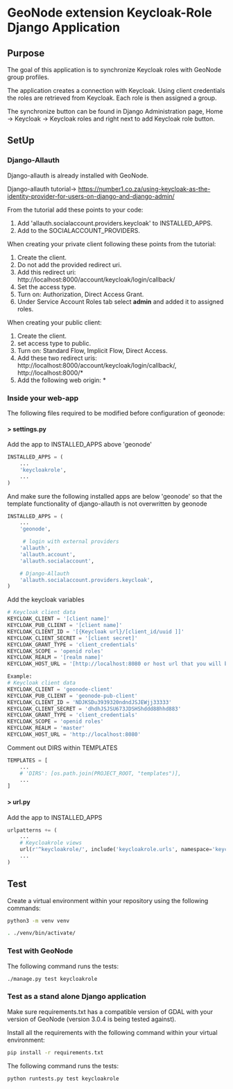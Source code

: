 # **GeoNode extension Keycloak-Role Django Application**
## **Purpose**
The goal of this application is to synchronize Keycloak roles with GeoNode group profiles.

The application creates a connection with Keycloak. Using client credentials the roles are retrieved from Keycloak. Each role is then assigned a group.

The synchronize button can be found in Django Administration page, Home -> Keycloak -> Keycloak roles and right next to add Keycloak role button.
## **SetUp**
### **Django-Allauth**
Django-allauth is already installed with GeoNode.

Django-allauth tutorial-> https://number1.co.za/using-keycloak-as-the-identity-provider-for-users-on-django-and-django-admin/

From the tutorial add these points to your code: 
1. Add 'allauth.socialaccount.providers.keycloak' to INSTALLED_APPS.
2. Add to the SOCIALACCOUNT_PROVIDERS.

When creating your private client following these points from the tutorial:
1. Create the client.
2. Do not add the provided redirect uri.
3. Add this redirect uri:  http://localhost:8000/account/keycloak/login/callback/
4. Set the access type.
5. Turn on: Authorization, Direct Access Grant.
6. Under Service Account Roles tab select **admin** and added it to assigned roles.

When creating your public client:
1. Create the client.
2. set access type to public.
3. Turn on: Standard Flow, Implicit Flow, Direct Access.
4. Add these two redirect uris: http://localhost:8000/account/keycloak/login/callback/, http://localhost:8000/*
5. Add the following web origin: *
### **Inside your web-app**
The following files required to be modified before configuration of geonode:

#### **> settings.py**
Add the app to INSTALLED_APPS above 'geonode'
```python
INSTALLED_APPS = (
    ...
    'keycloakrole',
    ...
)
```
And make sure the following installed apps are below 'geonode' so that the template functionality of django-allauth is not overwritten by geonode
```python
INSTALLED_APPS = (
    ...
    'geonode',

     # login with external providers
    'allauth',
    'allauth.account',
    'allauth.socialaccount',

    # Django-Allauth
    'allauth.socialaccount.providers.keycloak',
)


```
Add the keycloak variables
```python
# Keycloak client data
KEYCLOAK_CLIENT = '[client name]'
KEYCLOAK_PUB_CLIENT = '[client name]'
KEYCLOAK_CLIENT_ID = '[{Keycloak url}/[client_id/uuid ]]'
KEYCLOAK_CLIENT_SECRET = '[client secret]'
KEYCLOAK_GRANT_TYPE = 'client_credentials'
KEYCLOAK_SCOPE = 'openid roles'
KEYCLOAK_REALM = '[realm name]'
KEYCLOAK_HOST_URL = '[http://localhost:8080 or host url that you will be using]'

Example:
# Keycloak client data
KEYCLOAK_CLIENT = 'geonode-client'
KEYCLOAK_PUB_CLIENT = 'geonode-pub-client'
KEYCLOAK_CLIENT_ID = 'NDJKSDu3939320ndndJSJEWjj33333'
KEYCLOAK_CLIENT_SECRET = 'dhdhJSJSU673JDSHShddd88hhd883'
KEYCLOAK_GRANT_TYPE = 'client_credentials'
KEYCLOAK_SCOPE = 'openid roles'
KEYCLOAK_REALM = 'master'
KEYCLOAK_HOST_URL = 'http://localhost:8080'
```
Comment out DIRS within TEMPLATES
```python
TEMPLATES = [
    ...
    # 'DIRS': [os.path.join(PROJECT_ROOT, "templates")],
    ...
]
```
#### **> url.py**
Add the app to INSTALLED_APPS
```python
urlpatterns += (
    ...
    # Keycloakrole views
    url(r'^keycloakrole/', include('keycloakrole.urls', namespace='keycloakrole')),
    ...
)
```
## **Test**
Create a virtual environment within your repository using the following commands:
```bash
python3 -m venv venv

. ./venv/bin/activate/ 
```
### **Test with GeoNode**
The following command runs the tests:
```bash
./manage.py test keycloakrole
```
### **Test as a stand alone Django application**
Make sure requirements.txt has a compatible version of GDAL with your version of GeoNode (version 3.0.4 is being tested against).
 
Install all the requirements with the following command within your virtual environment:
```bash
pip install -r requirements.txt
```
The following command runs the tests:
```bash
python runtests.py test keycloakrole  
```